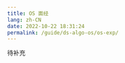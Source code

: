 ```yaml
---
title: OS 面经
lang: zh-CN
date: 2022-10-22 18:31:24
permalink: /guide/ds-algo-os/os-exp/
---
```


待补充